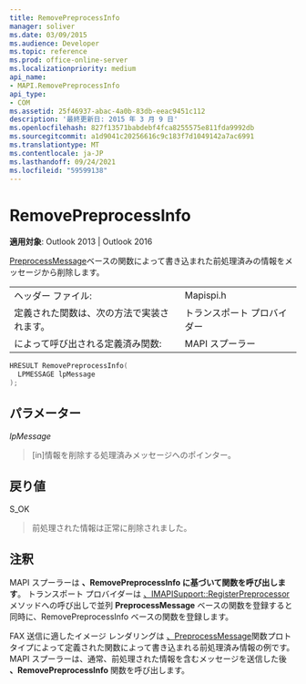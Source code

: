 ```yaml
---
title: RemovePreprocessInfo
manager: soliver
ms.date: 03/09/2015
ms.audience: Developer
ms.topic: reference
ms.prod: office-online-server
ms.localizationpriority: medium
api_name:
- MAPI.RemovePreprocessInfo
api_type:
- COM
ms.assetid: 25f46937-abac-4a0b-83db-eeac9451c112
description: '最終更新日: 2015 年 3 月 9 日'
ms.openlocfilehash: 827f13571babdebf4fca8255575e811fda9992db
ms.sourcegitcommit: a1d9041c20256616c9c183f7d1049142a7ac6991
ms.translationtype: MT
ms.contentlocale: ja-JP
ms.lasthandoff: 09/24/2021
ms.locfileid: "59599138"
---
```

# <a name="removepreprocessinfo"></a>RemovePreprocessInfo

  
  
**適用対象**: Outlook 2013 | Outlook 2016 
  
[PreprocessMessage](preprocessmessage.md)ベースの関数によって書き込まれた前処理済みの情報をメッセージから削除します。 
  
|||
|:-----|:-----|
|ヘッダー ファイル:  <br/> |Mapispi.h  <br/> |
|定義された関数は、次の方法で実装されます。  <br/> |トランスポート プロバイダー  <br/> |
|によって呼び出される定義済み関数:  <br/> |MAPI スプーラー  <br/> |
   
```cpp
HRESULT RemovePreprocessInfo(
  LPMESSAGE lpMessage
);
```

## <a name="parameters"></a>パラメーター

 _lpMessage_
  
> [in]情報を削除する処理済みメッセージへのポインター。
    
## <a name="return-value"></a>戻り値

S_OK
  
> 前処理された情報は正常に削除されました。
    
## <a name="remarks"></a>注釈

MAPI スプーラーは **、RemovePreprocessInfo に基づいて関数を呼び出します**。 トランスポート プロバイダーは [、IMAPISupport::RegisterPreprocessor](imapisupport-registerpreprocessor.md)メソッドへの呼び出しで並列 **PreprocessMessage** ベースの関数を登録すると同時に、RemovePreprocessInfo ベースの関数を登録します。  
  
FAX 送信に適したイメージ レンダリングは [、PreprocessMessage](preprocessmessage.md)関数プロトタイプによって定義された関数によって書き込まれる前処理済み情報の例です。 MAPI スプーラーは、通常、前処理された情報を含むメッセージを送信した後 **、RemovePreprocessInfo** 関数を呼び出します。 
  


